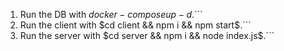 1. Run the DB with $docker-compose up -d$.```
2. Run the client with $cd client && npm i && npm start$.```
3. Run the server with $cd server && npm i && node index.js$.```
